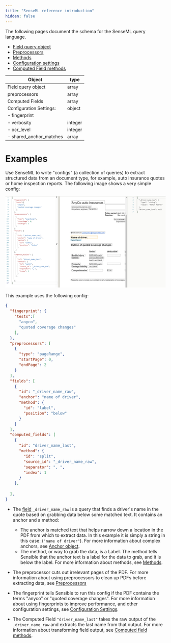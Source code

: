 ```yaml
---
title: "SenseML reference introduction"
hidden: false
---
```


The following pages document the schema for the SenseML query language.

- [Field query object](doc:field-query-object)
- [Preprocessors](doc:preprocessors)
- [Methods](doc:methods)
- [Configuration settings](doc:configuration-settings)
- [Computed Field methods](doc:computed-field-methods)



| Object                  | type    |
| ----------------------- | ------- |
| Field query object      | array   |
| preprocessors           | array   |
| Computed Fields         | array   |
| Configuration Settings: | object  |
| - fingerprint           |         |
| -  verbosity            | integer |
| - ocr_level             | integer |
| - shared_anchor_matches | array   |



Examples
====

Use SenseML to write "configs" (a collection of queries) to extract structured data from an document type, for example, auto insurance quotes or home inspection reports. The following image shows a very simple config:

![](https://raw.githubusercontent.com/sensible-hq/sensible-docs/main/readme-sync/assets/v0/images/senseml_intro_example.png)

This example uses the following config:

```json
{
  "fingerprint": {
    "tests":[
      "anyco",
      "quoted coverage changes"
    ],
  },
  "preprocessors": [
    {
      "type": "pageRange",
      "startPage": 0,
      "endPage": 2
    }
  ],
  "fields": [
    {
      "id": "_driver_name_raw",
      "anchor": "name of driver",
      "method": {
        "id": "label",
        "position": "below"
      }
    }
  ],
  "computed_fields": [
    {
      "id": "driver_name_last",
      "method": {
        "id": "split",
        "source_id": "_driver_name_raw",
        "separator": ", ",
        "index": 1
      }
    },

  ],
}
```

- The [field](doc:field-query-object) `_driver_name_raw` is a query that finds a driver's name in the quote based on grabbing data below some matched text. It contains an anchor and a method: 
  - The anchor is matched text that helps narrow down a location in the PDF from which to extract data. In this example it is simply a string in this case:  (`"name of driver"`). For more information about complex anchors, see [Anchor object](doc:anchor-object).
  - The method, or way to grab the data, is a Label. The method tells Sensible that the anchor text is a label for the data to grab, and it is below the label. For more information about methods, see [Methods](doc:methods).
  
- The preprocessor cuts out irrelevant pages of the PDF. For more information about using preprocessors to clean up PDFs before extracting data, see [Preprocessors](doc:preprocessors)

- The fingerprint tells Sensible to run this config if the PDF contains the terms "anyco" or "quoted coverage changes".  For more information about using fingerprints to improve performance, and other configuration settings, see [Configuration Settings](doc:configuration-settings).

- The Computed Field `"driver_name_last"` takes the raw output of the `_driver_name_raw` and extracts the last name from that output. For more information about transforming field output, see [Computed field methods](doc:computed-field-methods).

  

